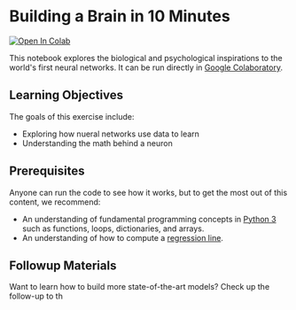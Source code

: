 # Building a Brain in 10 Minutes

<a href="https://colab.research.google.com/github/NVDLI/notebooks/blob/master/building-a-brain/BuildingABrian.ipynb" target="_blank">![Open In Colab](https://colab.research.google.com/assets/colab-badge.svg)</a>

This notebook explores the biological and psychological inspirations to the world's first neural networks. It can be run directly in <a href="https://colab.research.google.com/github/NVDLI/notebooks/blob/master/building-a-brain/BuildingABrian.ipynb" target="_blank">Google Colaboratory</a>.

## Learning Objectives

The goals of this exercise include:
- Exploring how nueral networks use data to learn
- Understanding the math behind a neuron

## Prerequisites

Anyone can run the code to see how it works, but to get the most out of this content, we recommend:
- An understanding of fundamental programming concepts in [Python 3](https://wiki.python.org/moin/BeginnersGuide) such as functions, loops, dictionaries, and arrays.
- An understanding of how to compute a [regression line](http://www.stat.yale.edu/Courses/1997-98/101/linreg.htm).

## Followup Materials

Want to learn how to build more state-of-the-art models? Check up the follow-up to th